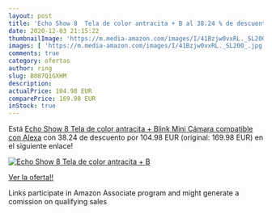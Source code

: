 ```yaml
---
layout: post
title: 'Echo Show 8  Tela de color antracita + B al 38.24 % de descuento'
date: 2020-12-03 21:15:22
thumbnailImage: 'https://m.media-amazon.com/images/I/41Bzjw0vxRL._SL200_.jpg'
images: [ 'https://m.media-amazon.com/images/I/41Bzjw0vxRL._SL200_.jpg' ]
comments: true
category: ofertas
author: ring
slug: B087Q1GXHM
description:
actualPrice: 104.98 EUR
comparePrice: 169.98 EUR
inStock: true
---
```


Está [Echo Show 8  Tela de color antracita + Blink Mini Cámara  compatible con Alexa](https://www.amazon.es/dp/B087Q1GXHM/?tag=tolees-21) con 38.24 de descuento por 104.98 EUR (original: 169.98 EUR) en el siguiente enlace!

[![Echo Show 8  Tela de color antracita + B](https://m.media-amazon.com/images/I/41Bzjw0vxRL._SL200_.jpg)](https://www.amazon.es/dp/B087Q1GXHM/?tag=tolees-21)

[Ver la oferta!!](https://www.amazon.es/dp/B087Q1GXHM/?tag=tolees-21)

Links participate in Amazon Associate program and might generate a comission on qualifying sales


